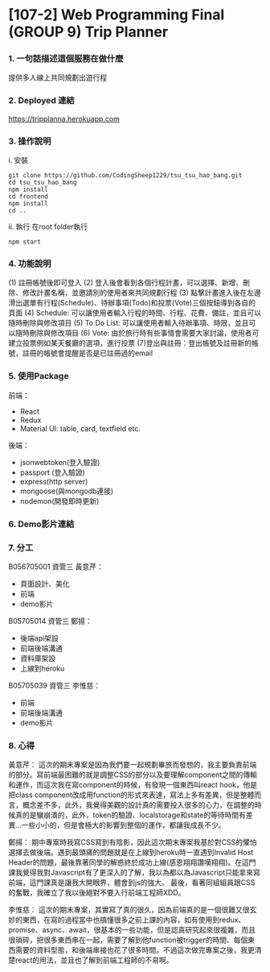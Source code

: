 # [107-2] Web Programming Final <br> (GROUP 9) Trip Planner

### 1. 一句話描述這個服務在做什麼
提供多人線上共同規劃出遊行程

### 2. Deployed 連結
https://tripplanna.herokuapp.com

### 3. 操作說明
i. 安裝
```
git clone https://github.com/CodingSheep1229/tsu_tsu_hao_bang.git
cd tsu_tsu_hao_bang
npm install
cd frontend
npm install
cd ..
```
ii. 執行
在root folder執行
```
npm start
```

### 4. 功能說明
(1) 註冊帳號後即可登入
(2) 登入後會看到各個行程計畫，可以選擇、新增、刪除、修改計畫名稱，並邀請別的使用者來共同規劃行程
(3) 點擊計畫進入後在左邊滑出選單有行程(Schedule)、待辦事項(Todo)和投票(Vote)三個按鈕導到各自的頁面
(4) Schedule: 可以讓使用者輸入行程的時間、行程、花費、備註，並且可以隨時刪除與修改項目
(5) To Do List: 可以讓使用者輸入待辦事項、時限，並且可以隨時刪除與修改項目
(6) Vote: 由於旅行時有些事情會需要大家討論，使用者可建立投票例如某天餐廳的選項，進行投票
(7)登出與註冊：登出帳號及註冊新的帳號，註冊的帳號會提醒是否是已註冊過的email

### 5. 使用Package
前端：
* React
* Redux
* Material UI: table, card, textfield etc.

後端：
* jsonwebtoken(登入驗證)
* passport (登入驗證)
* express(http server)
* mongoose(與mongodb連接)
* nodemon(開發即時更新)


### 6. Demo影片連結

### 7. 分工
B056705001 資管三 黃意芹：
* 頁面設計、美化
* 前端
* demo影片

B05705014 資管三 鄭揚：
* 後端api架設
* 前端後端溝通
* 資料庫架設
* 上線到heroku

B05705039 資管三 李惟慈：
* 前端
* 前端後端溝通
* demo影片

### 8. 心得
黃意芹：
這次的期末專案是因為我們要一起規劃畢旅而發想的，我主要負責前端的部分。寫前端最困難的就是調整CSS的部分以及要理解component之間的傳輸和運作，而這次我在寫component的時候，有發現一個東西叫react hook，他是把class component改成用function的形式來表達，寫法上多有差異，但是整體而言，概念差不多，此外，我覺得美觀的設計真的需要投入很多的心力，在調整的時候真的是蠻崩潰的，此外，token的驗證、localstorage和state的等待時間有差異...一些小小的，但是會極大的影響到整個的運作，都讓我成長不少。

鄭揚：
期中專案時我寫CSS寫到有陰影，因此這次期末專案我基於對CSS的懼怕選擇去做後端。遇到最頭痛的問題就是在上線到heroku時一直遇到Invalid Host Header的問題，最後靠著同學的解惑終於成功上線(感恩翔翔讚嘆翔翔)。在這門課我覺得我對Javascript有了更深入的了解，我以為都以為Javascript只能拿來寫前端，這門課真是讓我大開眼界，體會到js的強大。
最後，看著同組組員跟CSS的奮戰，我確立了我以後絕對不要入行前端工程師XDD。

李惟慈：
這次的期末專案，其實寫了真的很久，因為前端真的是一個很難又很玄妙的東西，在寫的過程當中也搞懂很多之前上課的內容，如有使用到redux、promise、async、await，很基本的一些功能，但是認真研究起來很複雜，而且很瑣碎，把很多東西串在一起，需要了解到他function被trigger的時間、每個東西需要的資料型態，和後端串接也花了很多時間。不過這次做完專案之後，我更清楚react的用法，並且也了解到前端工程師的不易啊。












